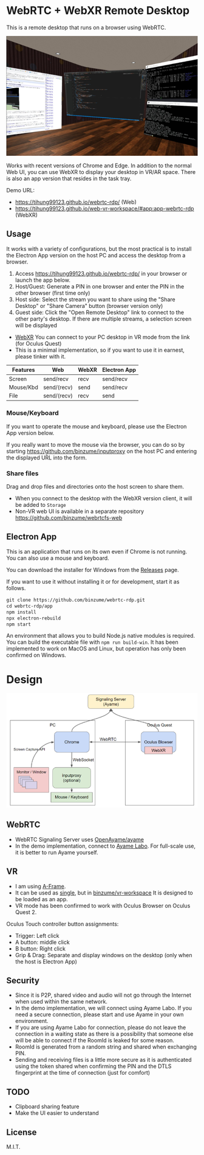 # WebRTC + WebXR Remote Desktop

This is a remote desktop that runs on a browser using WebRTC.

![Screenshot](screenshot-xr.png)

Works with recent versions of Chrome and Edge. In addition to the normal Web UI, you can use WebXR to display your desktop in VR/AR space.
There is also an app version that resides in the task tray.

Demo URL:
- https://tihung99123.github.io/webrtc-rdp/ (Web)
- https://tihung99123.github.io/web-vr-workspace/#app:app-webrtc-rdp (WebXR)


## Usage

It works with a variety of configurations, but the most practical is to install the Electron App version on the host PC and access the desktop from a browser.

1. Access https://tihung99123.github.io/webrtc-rdp/ in your browser or launch the app below.
2. Host/Guest: Generate a PIN in one browser and enter the PIN in the other browser (first time only)
3. Host side: Select the stream you want to share using the "Share Desktop" or "Share Camera" button (browser version only)
4. Guest side: Click the "Open Remote Desktop" link to connect to the other party's desktop. If there are multiple streams, a selection screen will be displayed

- [WebXR](https://tihung99123.github.io/vr-workspace/#app:app-webrtc-rdp) You can connect to your PC desktop in VR mode from the link (for Oculus Quest)
- This is a minimal implementation, so if you want to use it in earnest, please tinker with it.

| Features | Web | WebXR | Electron App |
|------------|-------------|-------|--------------|
| Screen | send/recv | recv | send/recv |
| Mouse/Kbd | send/(recv) | send | send/recv |
| File | send/(recv) | recv | send |

### Mouse/Keyboard

If you want to operate the mouse and keyboard, please use the Electron App version below.

If you really want to move the mouse via the browser, you can do so by starting https://github.com/binzume/inputproxy on the host PC and entering the displayed URL into the form.

### Share files

Drag and drop files and directories onto the host screen to share them.

- When you connect to the desktop with the WebXR version client, it will be added to `Storage`
- Non-VR web UI is available in a separate repository https://github.com/binzume/webrtcfs-web

## Electron App

This is an application that runs on its own even if Chrome is not running. You can also use a mouse and keyboard.

You can download the installer for Windows from the [Releases](https://github.com/binzume/webrtc-rdp/releases/latest) page.

If you want to use it without installing it or for development, start it as follows.

````
git clone https://github.com/binzume/webrtc-rdp.git
cd webrtc-rdp/app
npm install
npx electron-rebuild
npm start
````

An environment that allows you to build Node.js native modules is required.
You can build the executable file with `npm run build-win`.
It has been implemented to work on MacOS and Linux, but operation has only been confirmed on Windows.

# Design

![Design](design.png)

## WebRTC

- WebRTC Signaling Server uses [OpenAyame/ayame](https://github.com/OpenAyame/ayame)
- In the demo implementation, connect to [Ayame Labo](https://ayame-labo.shiguredo.jp/). For full-scale use, it is better to run Ayame yourself.

## VR

- I am using [A-Frame](https://aframe.io/).
- It can be used as [single](https://tihung99123.github.io/webrtc-rdp/webxr/), but in [binzume/vr-workspace](https://github.com/binzume/vr-workspace) It is designed to be loaded as an app.
- VR mode has been confirmed to work with Oculus Browser on Oculus Quest 2.

Oculus Touch controller button assignments:

- Trigger: Left click
- A button: middle click
- B button: Right click
- Grip & Drag: Separate and display windows on the desktop (only when the host is Electron App)

## Security

- Since it is P2P, shared video and audio will not go through the Internet when used within the same network.
- In the demo implementation, we will connect using Ayame Labo. If you need a secure connection, please start and use Ayame in your own environment.
- If you are using Ayame Labo for connection, please do not leave the connection in a waiting state as there is a possibility that someone else will be able to connect if the RoomId is leaked for some reason.
- RoomId is generated from a random string and shared when exchanging PIN.
- Sending and receiving files is a little more secure as it is authenticated using the token shared when confirming the PIN and the DTLS fingerprint at the time of connection (just for comfort)

## TODO

- Clipboard sharing feature
- Make the UI easier to understand

## License

M.I.T.